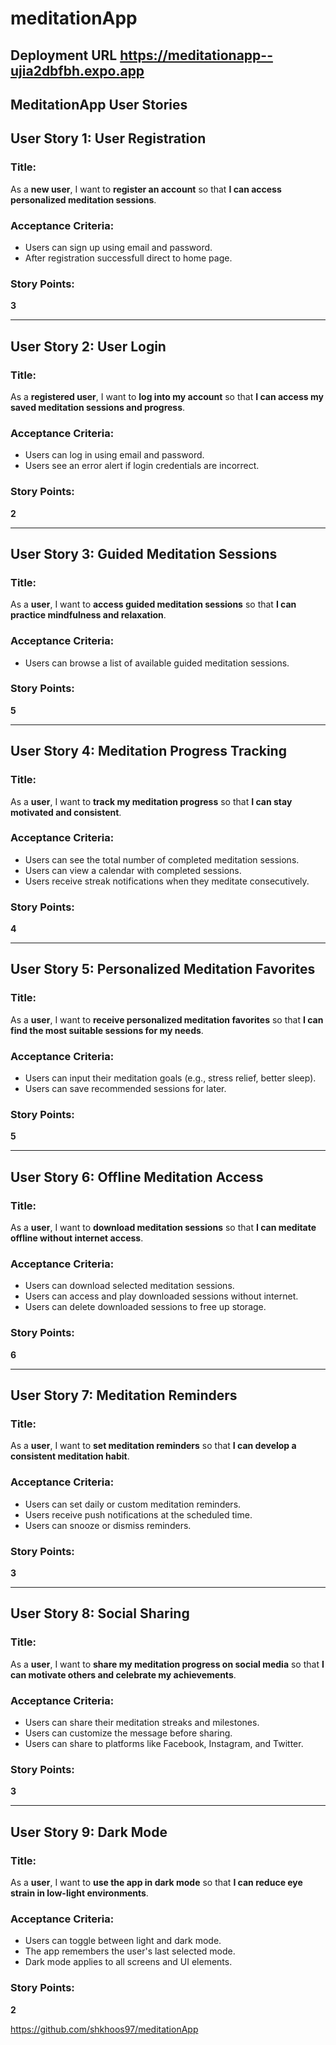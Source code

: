 # meditationApp

## Deployment URL  https://meditationapp--ujia2dbfbh.expo.app

## MeditationApp User Stories

## User Story 1: User Registration
### Title:
As a **new user**, I want to **register an account** so that **I can access personalized meditation sessions**.

### Acceptance Criteria:
- Users can sign up using email and password.
- After registration successfull direct to home page.

### Story Points:
**3**

---

## User Story 2: User Login
### Title:
As a **registered user**, I want to **log into my account** so that **I can access my saved meditation sessions and progress**.

### Acceptance Criteria:
- Users can log in using email and password.
- Users see an error alert if login credentials are incorrect.

### Story Points:
**2**

---

## User Story 3: Guided Meditation Sessions
### Title:
As a **user**, I want to **access guided meditation sessions** so that **I can practice mindfulness and relaxation**.

### Acceptance Criteria:
- Users can browse a list of available guided meditation sessions.

### Story Points:
**5**

---

## User Story 4: Meditation Progress Tracking
### Title:
As a **user**, I want to **track my meditation progress** so that **I can stay motivated and consistent**.

### Acceptance Criteria:
- Users can see the total number of completed meditation sessions.
- Users can view a calendar with completed sessions.
- Users receive streak notifications when they meditate consecutively.

### Story Points:
**4**

---

## User Story 5: Personalized Meditation Favorites
### Title:
As a **user**, I want to **receive personalized meditation favorites** so that **I can find the most suitable sessions for my needs**.

### Acceptance Criteria:
- Users can input their meditation goals (e.g., stress relief, better sleep).
- Users can save recommended sessions for later.

### Story Points:
**5**

---

## User Story 6: Offline Meditation Access
### Title:
As a **user**, I want to **download meditation sessions** so that **I can meditate offline without internet access**.

### Acceptance Criteria:
- Users can download selected meditation sessions.
- Users can access and play downloaded sessions without internet.
- Users can delete downloaded sessions to free up storage.

### Story Points:
**6**

---

## User Story 7: Meditation Reminders
### Title:
As a **user**, I want to **set meditation reminders** so that **I can develop a consistent meditation habit**.

### Acceptance Criteria:
- Users can set daily or custom meditation reminders.
- Users receive push notifications at the scheduled time.
- Users can snooze or dismiss reminders.

### Story Points:
**3**

---

## User Story 8: Social Sharing
### Title:
As a **user**, I want to **share my meditation progress on social media** so that **I can motivate others and celebrate my achievements**.

### Acceptance Criteria:
- Users can share their meditation streaks and milestones.
- Users can customize the message before sharing.
- Users can share to platforms like Facebook, Instagram, and Twitter.

### Story Points:
**3**

---

## User Story 9: Dark Mode
### Title:
As a **user**, I want to **use the app in dark mode** so that **I can reduce eye strain in low-light environments**.

### Acceptance Criteria:
- Users can toggle between light and dark mode.
- The app remembers the user's last selected mode.
- Dark mode applies to all screens and UI elements.

### Story Points:
**2**

https://github.com/shkhoos97/meditationApp
